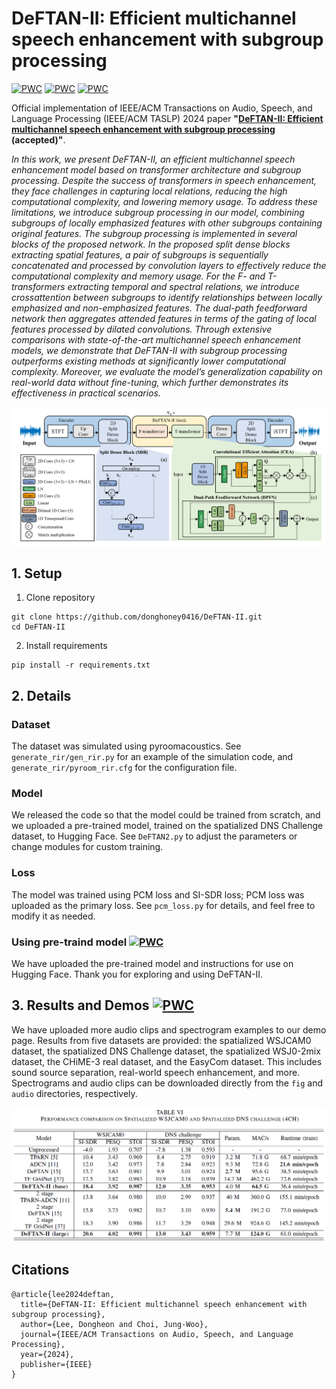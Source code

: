 # DeFTAN-II: Efficient multichannel speech enhancement with subgroup processing


[![PWC](https://img.shields.io/badge/IEEE-paper-red)](https://ieeexplore.ieee.org/stamp/stamp.jsp?tp=&arnumber=10738447)
[![PWC](https://img.shields.io/badge/HuggingFace-pre_trained_model-yellow)](https://huggingface.co/donghoney0416/DeFTAN-II)
[![PWC](https://img.shields.io/badge/Demo-webpage-blue)](https://donghoney0416.github.io/demos-DeFTAN-II/demo-page.html)

Official implementation of IEEE/ACM Transactions on Audio, Speech, and Language Processing (IEEE/ACM TASLP) 2024 paper **"[DeFTAN-II: Efficient multichannel speech enhancement with subgroup processing](https://arxiv.org/pdf/2308.15777) (accepted)"**.

*In this work, we present DeFTAN-II, an efficient multichannel speech enhancement model based on transformer architecture and subgroup processing. Despite the success of transformers in speech enhancement, they face challenges in capturing local relations, reducing the high computational complexity, and lowering memory usage. To address these limitations, we introduce subgroup processing in our model, combining subgroups of locally emphasized features with other subgroups containing original features. The subgroup processing is implemented in several blocks of the proposed network. In the proposed split dense blocks extracting spatial features, a pair of subgroups is sequentially concatenated and processed by convolution layers to effectively reduce the computational complexity and memory usage. For the F- and T-transformers extracting temporal and spectral relations, we introduce crossattention between subgroups to identify relationships between locally emphasized and non-emphasized features. The dual-path feedforward network then aggregates attended features in terms of the gating of local features processed by dilated convolutions. Through extensive comparisons with state-of-the-art multichannel speech enhancement models, we demonstrate that DeFTAN-II with subgroup processing outperforms existing methods at significantly lower computational complexity. Moreover, we evaluate the model’s generalization capability on real-world data without fine-tuning, which further demonstrates its effectiveness in practical scenarios.*

![DeFTAN-II figure](fig/Fig_overall_architecture.png)

## 1. Setup
1. Clone repository
```
git clone https://github.com/donghoney0416/DeFTAN-II.git
cd DeFTAN-II
```

2. Install requirements
```
pip install -r requirements.txt
```

## 2. Details
### Dataset
The dataset was simulated using pyroomacoustics. See `generate_rir/gen_rir.py` for an example of the simulation code, and `generate_rir/pyroom_rir.cfg` for the configuration file.

### Model
We released the code so that the model could be trained from scratch, and we uploaded a pre-trained model, trained on the spatialized DNS Challenge dataset, to Hugging Face. 
See `DeFTAN2.py` to adjust the parameters or change modules for custom training.

### Loss
The model was trained using PCM loss and SI-SDR loss; PCM loss was uploaded as the primary loss. See `pcm_loss.py` for details, and feel free to modify it as needed.

### Using pre-traind model [![PWC](https://img.shields.io/badge/HuggingFace-pre_trained_model-yellow)](https://huggingface.co/donghoney0416/DeFTAN-II)
We have uploaded the pre-trained model and instructions for use on Hugging Face. Thank you for exploring and using DeFTAN-II.

## 3. Results and Demos [![PWC](https://img.shields.io/badge/Demo-webpage-blue)](https://donghoney0416.github.io/demos-DeFTAN-II/demo-page.html)
We have uploaded more audio clips and spectrogram examples to our demo page. Results from five datasets are provided: the spatialized WSJCAM0 dataset, the spatialized DNS Challenge dataset, the spatialized WSJ0-2mix dataset, the CHiME-3 real dataset, and the EasyCom dataset. This includes sound source separation, real-world speech enhancement, and more. Spectrograms and audio clips can be downloaded directly from the `fig` and `audio` directories, respectively.

![result](fig/results.PNG)

## Citations
```
@article{lee2024deftan,
  title={DeFTAN-II: Efficient multichannel speech enhancement with subgroup processing},
  author={Lee, Dongheon and Choi, Jung-Woo},
  journal={IEEE/ACM Transactions on Audio, Speech, and Language Processing},
  year={2024},
  publisher={IEEE}
}
```
